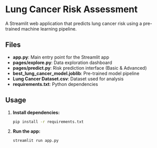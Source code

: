 # Lung Cancer Risk Assessment

A Streamlit web application that predicts lung cancer risk using a pre-trained machine learning pipeline.

## Files

- **app.py**: Main entry point for the Streamlit app  
- **pages/explore.py**: Data exploration dashboard  
- **pages/predict.py**: Risk prediction interface (Basic & Advanced)  
- **best_lung_cancer_model.joblib**: Pre-trained model pipeline  
- **Lung Cancer Dataset.csv**: Dataset used for analysis  
- **requirements.txt**: Python dependencies

## Usage

1. **Install dependencies:**
   ```bash
   pip install -r requirements.txt
   ```

2. **Run the app:**
   ```bash
   streamlit run app.py
   ```
